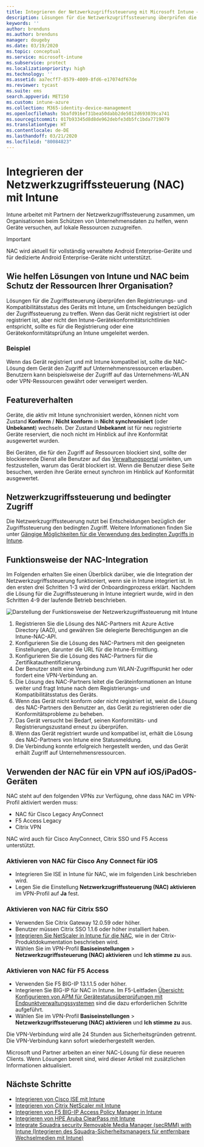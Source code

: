 ```yaml
---
title: Integrieren der Netzwerkzugriffssteuerung mit Microsoft Intune – Azure | Microsoft-Dokumentation
description: Lösungen für die Netzwerkzugriffssteuerung überprüfen die Registrierung und Konformität von Geräten mit Intune. Die Netzwerkzugriffssteuerung umfasst bestimmte Verhaltensweisen und arbeitet mit dem bedingten Zugriff zusammen. Weitere Informationen finden Sie in den Integrationsschritten und unter der Liste mit Partnerlösungen.
keywords: ''
author: brenduns
ms.author: brenduns
manager: dougeby
ms.date: 03/19/2020
ms.topic: conceptual
ms.service: microsoft-intune
ms.subservice: protect
ms.localizationpriority: high
ms.technology: ''
ms.assetid: aa7ecff7-8579-4009-8fd6-e17074df67de
ms.reviewer: tycast
ms.suite: ems
search.appverid: MET150
ms.custom: intune-azure
ms.collection: M365-identity-device-management
ms.openlocfilehash: 5bafd916ef31bea50dabb2de5012d693039ca741
ms.sourcegitcommit: 017b93345d8d8de962debfe3db5fc1bda7719079
ms.translationtype: HT
ms.contentlocale: de-DE
ms.lasthandoff: 03/21/2020
ms.locfileid: "80084823"
---
```

# <a name="network-access-control-nac-integration-with-intune"></a>Integrieren der Netzwerkzugriffssteuerung (NAC) mit Intune

Intune arbeitet mit Partnern der Netzwerkzugriffssteuerung zusammen, um Organisationen beim Schützen von Unternehmensdaten zu helfen, wenn Geräte versuchen, auf lokale Ressourcen zuzugreifen.

>[!IMPORTANT]
> NAC wird aktuell für vollständig verwaltete Android Enterprise-Geräte und für dedizierte Android Enterprise-Geräte nicht unterstützt.

## <a name="how-do-intune-and-nac-solutions-help-protect-your-organization-resources"></a>Wie helfen Lösungen von Intune und NAC beim Schutz der Ressourcen Ihrer Organisation?

Lösungen für die Zugriffssteuerung überprüfen den Registrierungs- und Kompatibilitätsstatus des Geräts mit Intune, um Entscheidungen bezüglich der Zugriffssteuerung zu treffen. Wenn das Gerät nicht registriert ist oder registriert ist, aber nicht den Intune-Gerätekonformitätsrichtlinien entspricht, sollte es für die Registrierung oder eine Gerätekonformitätsprüfung an Intune umgeleitet werden.

### <a name="example"></a>Beispiel

Wenn das Gerät registriert und mit Intune kompatibel ist, sollte die NAC-Lösung dem Gerät den Zugriff auf Unternehmensressourcen erlauben. Benutzern kann beispielsweise der Zugriff auf das Unternehmens-WLAN oder VPN-Ressourcen gewährt oder verweigert werden.

## <a name="feature-behaviors"></a>Featureverhalten

Geräte, die aktiv mit Intune synchronisiert werden, können nicht vom Zustand **Konform** / **Nicht konform** in **Nicht synchronisiert** (oder **Unbekannt**) wechseln. Der Zustand **Unbekannt** ist für neu registrierte Geräte reserviert, die noch nicht im Hinblick auf ihre Konformität ausgewertet wurden.

Bei Geräten, die für den Zugriff auf Ressourcen blockiert sind, sollte der blockierende Dienst alle Benutzer auf das [Verwaltungsportal](https://portal.manage.microsoft.com) umleiten, um festzustellen, warum das Gerät blockiert ist.  Wenn die Benutzer diese Seite besuchen, werden ihre Geräte erneut synchron im Hinblick auf Konformität ausgewertet.

## <a name="nac-and-conditional-access"></a>Netzwerkzugriffssteuerung und bedingter Zugriff

Die Netzwerkzugriffssteuerung nutzt bei Entscheidungen bezüglich der Zugriffssteuerung den bedingten Zugriff. Weitere Informationen finden Sie unter [Gängige Möglichkeiten für die Verwendung des bedingten Zugriffs in Intune](conditional-access-intune-common-ways-use.md).

## <a name="how-the-nac-integration-works"></a>Funktionsweise der NAC-Integration

Im Folgenden erhalten Sie einen Überblick darüber, wie die Integration der Netzwerkzugriffssteuerung funktioniert, wenn sie in Intune integriert ist. In den ersten drei Schritten 1-3 wird der Onboardingprozess erklärt. Nachdem die Lösung für die Zugriffssteuerung in Intune integriert wurde, wird in den Schritten 4-9 der laufende Betrieb beschrieben.

![Darstellung der Funktionsweise der Netzwerkzugriffssteuerung mit Intune](./media/network-access-control-integrate/ca-intune-common-ways-2.png)

1. Registrieren Sie die Lösung des NAC-Partners mit Azure Active Directory (AAD), und gewähren Sie delegierte Berechtigungen an die Intune-NAC-API.
2. Konfigurieren Sie die Lösung des NAC-Partners mit den geeigneten Einstellungen, darunter die URL für die Intune-Ermittlung.
3. Konfigurieren Sie die Lösung des NAC-Partners für die Zertifikatauthentifizierung.
4. Der Benutzer stellt eine Verbindung zum WLAN-Zugriffspunkt her oder fordert eine VPN-Verbindung an.
5. Die Lösung des NAC-Partners leitet die Geräteinformationen an Intune weiter und fragt Intune nach dem Registrierungs- und Kompatibilitätsstatus des Geräts.
6. Wenn das Gerät nicht konform oder nicht registriert ist, weist die Lösung des NAC-Partners den Benutzer an, das Gerät zu registrieren oder die Konformitätsprobleme zu beheben.
7. Das Gerät versucht bei Bedarf, seinen Konformitäts- und Registrierungszustand erneut zu überprüfen.
8. Wenn das Gerät registriert wurde und kompatibel ist, erhält die Lösung des NAC-Partners von Intune eine Statusmeldung.
9. Die Verbindung konnte erfolgreich hergestellt werden, und das Gerät erhält Zugriff auf Unternehmensressourcen.

## <a name="use-nac-for-vpn-on-your-iosipados-devices"></a>Verwenden der NAC für ein VPN auf iOS/iPadOS-Geräten

NAC steht auf den folgenden VPNs zur Verfügung, ohne dass NAC im VPN-Profil aktiviert werden muss:

- NAC für Cisco Legacy AnyConnect
- F5 Access Legacy
- Citrix VPN

NAC wird auch für Cisco AnyConnect, Citrix SSO und F5 Access unterstützt.

### <a name="to-enable-nac-for-cisco-anyconnect-for-ios"></a>Aktivieren von NAC für Cisco Any Connect für iOS

- Integrieren Sie ISE in Intune für NAC, wie im folgenden Link beschrieben wird.
- Legen Sie die Einstellung **Netzwerkzugriffssteuerung (NAC) aktivieren** im VPN-Profil auf **Ja** fest.

### <a name="to-enable-nac-for-citrix-sso"></a>Aktivieren von NAC für Citrix SSO

- Verwenden Sie Citrix Gateway 12.0.59 oder höher.  
- Benutzer müssen Citrix SSO 1.1.6 oder höher installiert haben.
- [Integrieren Sie NetScaler in Intune für die NAC](https://docs.citrix.com/en-us/netscaler-gateway/12/microsoft-intune-integration/configuring-network-access-control-device-check-for-netscaler-gateway-virtual-server-for-single-factor-authentication-deployment.html), wie in der Citrix-Produktdokumentation beschrieben wird.
- Wählen Sie im VPN-Profil **Basiseinstellungen** > **Netzwerkzugriffssteuerung (NAC) aktivieren** und **Ich stimme zu** aus.

### <a name="to-enable-nac-for-f5-access"></a>Aktivieren von NAC für F5 Access

- Verwenden Sie F5 BIG-IP 13.1.1.5 oder höher.
- Integrieren Sie BIG-IP für NAC in Intune. Im F5-Leitfaden [Übersicht: Konfigurieren von APM für Gerätestatusüberprüfungen mit Endpunktverwaltungssystemen](https://support.f5.com/kb/en-us/products/big-ip_apm/manuals/product/apm-client-configuration-7-1-6/6.html#guid-0bd12e12-8107-40ec-979d-c44779a8cc89) sind die dazu erforderlichen Schritte aufgeführt.
- Wählen Sie im VPN-Profil **Basiseinstellungen** > **Netzwerkzugriffssteuerung (NAC) aktivieren** und **Ich stimme zu** aus.

Die VPN-Verbindung wird alle 24 Stunden aus Sicherheitsgründen getrennt. Die VPN-Verbindung kann sofort wiederhergestellt werden.

Microsoft und Partner arbeiten an einer NAC-Lösung für diese neueren Clients. Wenn Lösungen bereit sind, wird dieser Artikel mit zusätzlichen Informationen aktualisiert.

## <a name="next-steps"></a>Nächste Schritte

- [Integrieren von Cisco ISE mit Intune](https://www.cisco.com/c/en/us/td/docs/security/ise/2-1/admin_guide/b_ise_admin_guide_21/b_ise_admin_guide_20_chapter_01000.html)
- [Integrieren von Citrix NetScaler mit Intune](https://docs.citrix.com/en-us/netscaler-gateway/12/microsoft-intune-integration/configuring-network-access-control-device-check-for-netscaler-gateway-virtual-server-for-single-factor-authentication-deployment.html)
- [Integrieren von F5 BIG-IP Access Policy Manager in Intune](https://support.f5.com/kb/en-us/products/big-ip_apm/manuals/product/apm-client-configuration-13-0-0/6.html)
- [Integrieren von HPE Aruba ClearPass mit Intune](https://support.arubanetworks.com/Documentation/tabid/77/DMXModule/512/Command/Core_Download/Default.aspx?EntryId=31271)
- [Integrate Squadra security Removable Media Manager (secRMM) with Intune (Integrieren des Squadra-Sicherheitsmanagers für entfernbare Wechselmedien mit Intune)](http://www.squadratechnologies.com/StaticContent/ProductDownload/secRMM/9.9.0.0/secRMMIntuneAccessControlSetupGuide.pdf)
